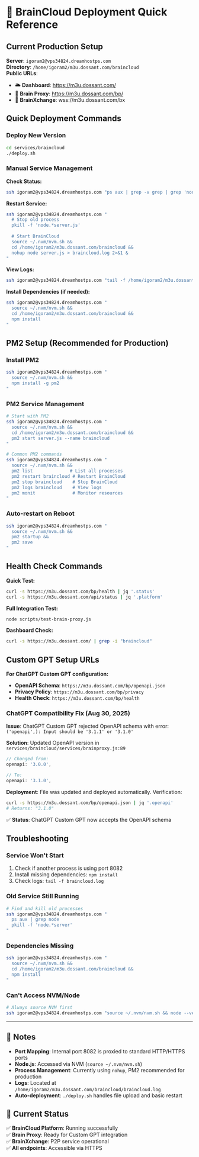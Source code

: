 # 🚀 BrainCloud Deployment Quick Reference

## Current Production Setup

**Server**: `igoram2@vps34824.dreamhostps.com`  
**Directory**: `/home/igoram2/m3u.dossant.com/braincloud`  
**Public URLs**: 
- 🌥️ **Dashboard**: https://m3u.dossant.com/
- 🧠 **Brain Proxy**: https://m3u.dossant.com/bp/
- 🤝 **BrainXchange**: wss://m3u.dossant.com/bx

## Quick Deployment Commands

### Deploy New Version
```bash
cd services/braincloud
./deploy.sh
```

### Manual Service Management

**Check Status:**
```bash
ssh igoram2@vps34824.dreamhostps.com "ps aux | grep -v grep | grep 'node.*server'"
```

**Restart Service:**
```bash
ssh igoram2@vps34824.dreamhostps.com "
  # Stop old process
  pkill -f 'node.*server.js'
  
  # Start BrainCloud
  source ~/.nvm/nvm.sh && 
  cd /home/igoram2/m3u.dossant.com/braincloud && 
  nohup node server.js > braincloud.log 2>&1 &
"
```

**View Logs:**
```bash
ssh igoram2@vps34824.dreamhostps.com "tail -f /home/igoram2/m3u.dossant.com/braincloud/braincloud.log"
```

**Install Dependencies (if needed):**
```bash
ssh igoram2@vps34824.dreamhostps.com "
  source ~/.nvm/nvm.sh && 
  cd /home/igoram2/m3u.dossant.com/braincloud && 
  npm install
"
```

## PM2 Setup (Recommended for Production)

### Install PM2
```bash
ssh igoram2@vps34824.dreamhostps.com "
  source ~/.nvm/nvm.sh && 
  npm install -g pm2
"
```

### PM2 Service Management
```bash
# Start with PM2
ssh igoram2@vps34824.dreamhostps.com "
  source ~/.nvm/nvm.sh && 
  cd /home/igoram2/m3u.dossant.com/braincloud && 
  pm2 start server.js --name braincloud
"

# Common PM2 commands
ssh igoram2@vps34824.dreamhostps.com "
  source ~/.nvm/nvm.sh && 
  pm2 list              # List all processes
  pm2 restart braincloud # Restart BrainCloud
  pm2 stop braincloud    # Stop BrainCloud
  pm2 logs braincloud    # View logs
  pm2 monit              # Monitor resources
"
```

### Auto-restart on Reboot
```bash
ssh igoram2@vps34824.dreamhostps.com "
  source ~/.nvm/nvm.sh && 
  pm2 startup && 
  pm2 save
"
```

## Health Check Commands

**Quick Test:**
```bash
curl -s https://m3u.dossant.com/bp/health | jq '.status'
curl -s https://m3u.dossant.com/api/status | jq '.platform'
```

**Full Integration Test:**
```bash
node scripts/test-brain-proxy.js
```

**Dashboard Check:**
```bash
curl -s https://m3u.dossant.com/ | grep -i "braincloud"
```

## Custom GPT Setup URLs

**For ChatGPT Custom GPT configuration:**

- **OpenAPI Schema**: `https://m3u.dossant.com/bp/openapi.json`
- **Privacy Policy**: `https://m3u.dossant.com/bp/privacy`
- **Health Check**: `https://m3u.dossant.com/bp/health`

### ChatGPT Compatibility Fix (Aug 30, 2025)
**Issue**: ChatGPT Custom GPT rejected OpenAPI schema with error: `('openapi',): Input should be '3.1.1' or '3.1.0'`

**Solution**: Updated OpenAPI version in `services/braincloud/services/brainproxy.js:89`
```javascript
// Changed from:
openapi: '3.0.0',

// To:
openapi: '3.1.0',
```

**Deployment**: File was updated and deployed automatically. Verification:
```bash
curl -s https://m3u.dossant.com/bp/openapi.json | jq '.openapi'
# Returns: "3.1.0"
```

✅ **Status**: ChatGPT Custom GPT now accepts the OpenAPI schema

## Troubleshooting

### Service Won't Start
1. Check if another process is using port 8082
2. Install missing dependencies: `npm install`
3. Check logs: `tail -f braincloud.log`

### Old Service Still Running
```bash
# Find and kill old processes
ssh igoram2@vps34824.dreamhostps.com "
  ps aux | grep node
  pkill -f 'node.*server'
"
```

### Dependencies Missing
```bash
ssh igoram2@vps34824.dreamhostps.com "
  source ~/.nvm/nvm.sh && 
  cd /home/igoram2/m3u.dossant.com/braincloud && 
  npm install
"
```

### Can't Access NVM/Node
```bash
# Always source NVM first
ssh igoram2@vps34824.dreamhostps.com "source ~/.nvm/nvm.sh && node --version"
```

---

## 📝 Notes

- **Port Mapping**: Internal port 8082 is proxied to standard HTTP/HTTPS ports
- **Node.js**: Accessed via NVM (`source ~/.nvm/nvm.sh`)
- **Process Management**: Currently using `nohup`, PM2 recommended for production
- **Logs**: Located at `/home/igoram2/m3u.dossant.com/braincloud/braincloud.log`
- **Auto-deployment**: `./deploy.sh` handles file upload and basic restart

## 🎯 Current Status

✅ **BrainCloud Platform**: Running successfully  
✅ **Brain Proxy**: Ready for Custom GPT integration  
✅ **BrainXchange**: P2P service operational  
✅ **All endpoints**: Accessible via HTTPS